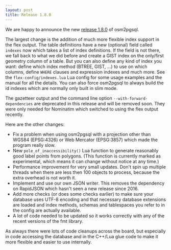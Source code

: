 ```yaml
---
layout: post
title: Release 1.8.0
---
```


We are happy to announce the new [release
1.8.0](https://github.com/osm2pgsql-dev/osm2pgsql/releases/tag/1.8.0) of
osm2pgsql.

The largest change is the addition of much more flexible index support in the
flex output. The table definitions have a new (optional) field called `indexes`
now which takes a list of index definitions. If the field is not there, we fall
back to what we did before and create a GIST index on the only/first geometry
column of a table. But you can also define any kind of index you want: define
which index method (BTREE, GIST, ...) to use on which columns, define `WHERE`
clauses and expression indexes and much more. See the `flex-config/indexes.lua`
Lua config for some usage examples and the manual for all the details. You can
also force osm2pgsql to always build the id indexes which are normally only
built in slim mode.

The gazetteer output and the command line option `--with-forward-dependencies`
are deprecated in this release and will be removed soon. They were only needed
for Nominatim which switched to using the flex output recently.

Here are the other changes:

* Fix a problem when using osm2pgsql with a projection other than WGS84
  (EPSG:4326) or Web Mercator (EPSG:3857) which made the program really slow.
* New `pole_of_inaccessibility()` Lua function to generate reasonably good
  label points from polygons. (This function is currently marked as
  experimental, which means it can change without notice at any time.)
* Performance improvement for very small updates. Don't spin up multiple
  threads when there are less then 100 objects to process, because the extra
  overhead is not worth it.
* Implement and use our own JSON writer. This removes the dependency on
  RapidJSON which hasn't seen a new release since 2016.
* Add more checks (or does some checks earlier) to make sure your database uses
  UTF-8 encoding and that necessary database extensions are loaded and index
  methods, schemas and tablespaces you refer to in the config are actually
  available.
* A lot of code needed to be updated so it works correctly with any of the
  recent versions of the fmt library.

As always there were lots of code cleanups across the board, but especially in
code accessing the database and in the C++/Lua glue code to make it more
flexible and easier to use internally.

